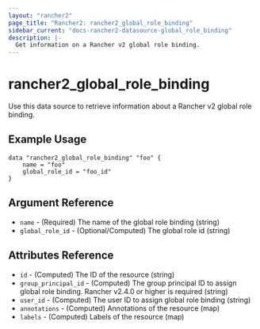 ```yaml
---
layout: "rancher2"
page_title: "Rancher2: rancher2_global_role_binding"
sidebar_current: "docs-rancher2-datasource-global_role_binding"
description: |-
  Get information on a Rancher v2 global role binding.
---
```


# rancher2\_global\_role\_binding

Use this data source to retrieve information about a Rancher v2 global role binding.

## Example Usage

```
data "rancher2_global_role_binding" "foo" {
    name = "foo"
    global_role_id = "foo_id"
}
```

## Argument Reference

* `name` - (Required) The name of the global role binding (string)
* `global_role_id` - (Optional/Computed) The global role id (string)

## Attributes Reference

* `id` - (Computed) The ID of the resource (string)
* `group_principal_id` - (Computed) The group principal ID to assign global role binding. Rancher v2.4.0 or higher is required (string)
* `user_id` - (Computed) The user ID to assign global role binding (string)
* `annotations` - (Computed) Annotations of the resource (map)
* `labels` - (Computed) Labels of the resource (map)